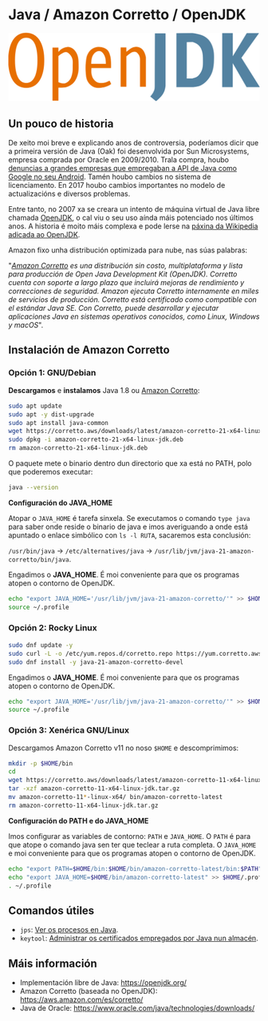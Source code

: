 # Java / Amazon Corretto / OpenJDK

![Logo OpenJDK](images/openjdk/OpenJDK_logo.svg#derecha "Logo OpenJDK")

## Un pouco de historia

De xeito moi breve e explicando anos de controversia, poderíamos dicir que a primeira versión de Java (Oak) foi desenvolvida por Sun Microsystems, empresa comprada por Oracle en 2009/2010. Trala compra, houbo [denuncias a grandes empresas que empregaban a API de Java como Google no seu Android](https://es.wikipedia.org/wiki/Caso_Oracle_contra_Google). Tamén houbo cambios no sistema de licenciamento. En 2017 houbo cambios importantes no modelo de actualizacións e diversos problemas.

Entre tanto, no 2007 xa se creara un intento de máquina virtual de Java libre chamada [OpenJDK](https://openjdk.org/), o cal viu o seu uso aínda máis potenciado nos últimos anos. A historia é moito máis complexa e pode lerse na [páxina da Wikipedia adicada ao OpenJDK](https://es.wikipedia.org/wiki/OpenJDK).

Amazon fixo unha distribución optimizada para nube, nas súas palabras:

  "*[Amazon Corretto](https://aws.amazon.com/es/corretto/) es una distribución sin costo, multiplataforma y lista para producción de Open Java Development Kit (OpenJDK). Corretto cuenta con soporte a largo plazo que incluirá mejoras de rendimiento y correcciones de seguridad. Amazon ejecuta Corretto internamente en miles de servicios de producción. Corretto está certificado como compatible con el estándar Java SE. Con Corretto, puede desarrollar y ejecutar aplicaciones Java en sistemas operativos conocidos, como Linux, Windows y macOS*".


## Instalación de Amazon Corretto

### Opción 1: GNU/Debian

**Descargamos** e **instalamos** Java 1.8 ou [Amazon Corretto](https://aws.amazon.com/es/corretto):

  ``` bash
  sudo apt update
  sudo apt -y dist-upgrade
  sudo apt install java-common
  wget https://corretto.aws/downloads/latest/amazon-corretto-21-x64-linux-jdk.deb
  sudo dpkg -i amazon-corretto-21-x64-linux-jdk.deb
  rm amazon-corretto-21-x64-linux-jdk.deb
  ```

O paquete mete o binario dentro dun directorio que xa está no PATH, polo que poderemos executar:

  ``` bash
  java --version
  ```

**Configuración do JAVA_HOME**

Atopar o `JAVA_HOME` é tarefa sinxela. Se executamos o comando `type java` para saber onde reside o binario de java e imos averiguando a onde está apuntado o enlace simbólico con `ls -l RUTA`, sacaremos esta conclusión:

`/usr/bin/java` &rarr; `/etc/alternatives/java` &rarr; `/usr/lib/jvm/java-21-amazon-corretto/bin/java`.

Engadimos o **JAVA_HOME**. É moi conveniente para que os programas atopen o contorno de OpenJDK.


``` bash
echo "export JAVA_HOME='/usr/lib/jvm/java-21-amazon-corretto/'" >> $HOME/.profile
source ~/.profile
```


### Opción 2: Rocky Linux

``` bash
sudo dnf update -y
sudo curl -L -o /etc/yum.repos.d/corretto.repo https://yum.corretto.aws/corretto.repo
sudo dnf install -y java-21-amazon-corretto-devel
```

Engadimos o **JAVA_HOME**. É moi conveniente para que os programas atopen o contorno de OpenJDK.

``` bash
echo "export JAVA_HOME='/usr/lib/jvm/java-21-amazon-corretto/'" >> $HOME/.profile
source ~/.profile
```

### Opción 3: Xenérica GNU/Linux

Descargamos Amazon Corretto v11 no noso `$HOME` e descomprimimos:

``` bash
mkdir -p $HOME/bin
cd
wget https://corretto.aws/downloads/latest/amazon-corretto-11-x64-linux-jdk.tar.gz
tar -xzf amazon-corretto-11-x64-linux-jdk.tar.gz
mv amazon-corretto-11*-linux-x64/ bin/amazon-corretto-latest
rm amazon-corretto-11-x64-linux-jdk.tar.gz
```

**Configuración do PATH e do JAVA_HOME**

Imos configurar as variables de contorno: `PATH` e `JAVA_HOME`. O `PATH` é para que atope o comando java sen ter que teclear a ruta completa. O `JAVA_HOME` e moi conveniente para que os programas atopen o contorno de OpenJDK.

``` bash
echo "export PATH=$HOME/bin:$HOME/bin/amazon-corretto-latest/bin:$PATH" >> $HOME/.profile
echo "export JAVA_HOME=$HOME/bin/amazon-corretto-latest" >> $HOME/.profile
. ~/.profile
```

## Comandos útiles

- `jps`: [Ver os procesos en Java](https://docs.oracle.com/en/java/javase/21/docs/specs/man/jps.html).
- `keytool`: [Administrar os certificados empregados por Java nun almacén](https://docs.oracle.com/en/java/javase/21/docs/specs/man/keytool.html).


## Máis información

- Implementación libre de Java: <https://openjdk.org/>
- Amazon Corretto (baseada no OpenJDK): <https://aws.amazon.com/es/corretto/>
- Java de Oracle: <https://www.oracle.com/java/technologies/downloads/>